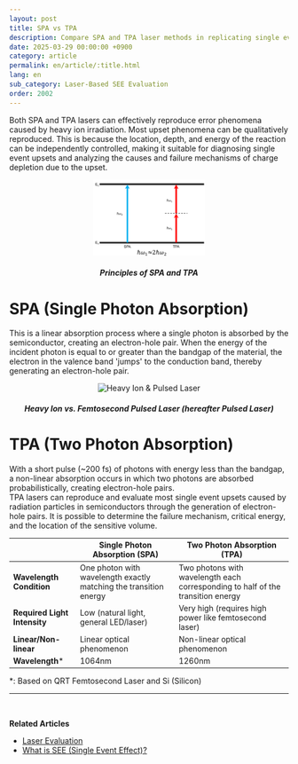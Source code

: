 ```yaml
---
layout: post
title: SPA vs TPA
description: Compare SPA and TPA laser methods in replicating single event effects (SEE), including absorption principles and diagnostic capabilities.
date: 2025-03-29 00:00:00 +0900
category: article
permalink: en/article/:title.html
lang: en
sub_category: Laser-Based SEE Evaluation
order: 2002
---
```


Both SPA and TPA lasers can effectively reproduce error phenomena caused by heavy ion irradiation. Most upset phenomena can be qualitatively reproduced. This is because the location, depth, and energy of the reaction can be independently controlled, making it suitable for diagnosing single event upsets and analyzing the causes and failure mechanisms of charge depletion due to the upset.

<p align="center"> 
  <img src="/assets/Articles/SPATPA.png" style="max-width: 40%;" alt="Single Photon Absorption & Two Photon Absorption">
</p>

<!-- Image Caption -->
<div align="center"> 
<h5>Principles of SPA and TPA</h5>
</div>

# SPA (Single Photon Absorption)

This is a linear absorption process where a single photon is absorbed by the semiconductor, creating an electron-hole pair. When the energy of the incident photon is equal to or greater than the bandgap of the material, the electron in the valence band 'jumps' to the conduction band, thereby generating an electron-hole pair.

<!-- Centered Image -->
<p align="center"> 
  <img src="/assets/Chapter-1/fig_1_heavy-ion_vs_pulsed_laser.png" style="max-width: 80%;" alt="Heavy Ion & Pulsed Laser">
</p>

<!-- Image Caption -->
<div align="center"> 
<h5>Heavy Ion vs. Femtosecond Pulsed Laser (hereafter Pulsed Laser)</h5>
</div>

# TPA (Two Photon Absorption)

With a short pulse (~200 fs) of photons with energy less than the bandgap, a non-linear absorption occurs in which two photons are absorbed probabilistically, creating electron-hole pairs.  
TPA lasers can reproduce and evaluate most single event upsets caused by radiation particles in semiconductors through the generation of electron-hole pairs. It is possible to determine the failure mechanism, critical energy, and the location of the sensitive volume.

<div align="center">

|                      | Single Photon Absorption (SPA)                      | Two Photon Absorption (TPA)                                      |
|----------------------|-----------------------------------------------------|-------------------------------------------------------------------|
| **Wavelength Condition** | One photon with wavelength exactly matching the transition energy | Two photons with wavelength each corresponding to half of the transition energy |
| **Required Light Intensity** | Low (natural light, general LED/laser)         | Very high (requires high power like femtosecond laser)            |
| **Linear/Non-linear**  | Linear optical phenomenon                          | Non-linear optical phenomenon                                     |
| **Wavelength***        | 1064nm                                             | 1260nm                                                            |

</div>

\*: Based on QRT Femtosecond Laser and Si (Silicon)

---

<br/>

**Related Articles**  
- [Laser Evaluation](/en/article/4.레이저평가.html)  
- [What is SEE (Single Event Effect)?](/en/article/1.-SEE.html)
